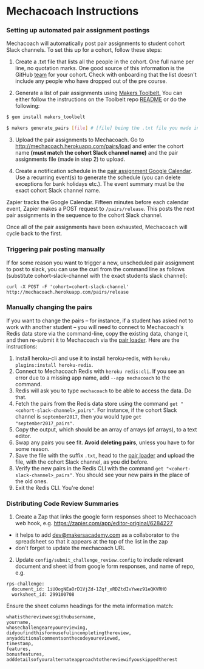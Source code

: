 # Mechacoach Instructions

### Setting up automated pair assignment postings

Mechacoach will automatically post pair assignments to student cohort Slack channels.  To set this up for a cohort, follow these steps:

1. Create a .txt file that lists all the people in the cohort.  One full name per line, no quotation marks.  One good source of this information is the GitHub [team](https://github.com/orgs/makersacademy/teams) for your cohort.  Check with onboarding that the list doesn't include any people who have dropped out of the pre course.

2. Generate a list of pair assignments using [Makers Toolbelt.](https://github.com/makersacademy/toolbelt) You can either follow the instructions on the Toolbelt repo [README](https://github.com/makersacademy/toolbelt/blob/master/README.md) or do the following:

```bash
$ gem install makers_toolbelt

$ makers generate_pairs [file] # [file] being the .txt file you made in step 1
```

3. Upload the pair assignments to Mechacoach.  Go to http://mechacoach.herokuapp.com/pairs/load and enter the cohort name **(must match the cohort Slack channel name)** and the pair assignments file (made in step 2) to upload.

4. Create a notification schedule in the [pair assignment Google Calendar](https://www.google.com/calendar/embed?src=makersacademy.com_evddbhj972183cdquke82v10o0%40group.calendar.google.com&ctz=Europe/London).  Use a recurring event(s) to generate the schedule (you can delete exceptions for bank holidays etc.).  The event summary must be the exact cohort Slack channel name.

Zapier tracks the Google Calendar.  Fifteen minutes before each calendar event, Zapier makes a POST request to `/pairs/release`.  This posts the next pair assignments in the sequence to the cohort Slack channel.

Once all of the pair assignments have been exhausted, Mechacoach will cycle back to the first.

### Triggering pair posting manually

If for some reason you want to trigger a new, unscheduled pair assignment to post to slack, you can use the curl from the command line as follows (substitute cohort-slack-channel with the exact students slack channel):

```
curl -X POST -F 'cohort=cohort-slack-channel' http://mechacoach.herokuapp.com/pairs/release
```

### Manually changing the pairs

If you want to change the pairs – for instance, if a student has asked not to work with another student – you will need to connect to Mechacoach's Redis data store via the command-line, copy the existing data, change it, and then re-submit it to Mechacoach via the [pair loader](http://mechacoach.herokuapp.com/pairs/load). Here are the instructions:

1. Install heroku-cli and use it to install heroku-redis, with `heroku plugins:install heroku-redis`.
2. Connect to Mechacoach Redis with `heroku redis:cli`. If you see an error due to a missing app name, add `--app mechacoach` to the command.
3. Redis will ask you to type `mechacoach` to be able to access the data. Do that.
4. Fetch the pairs from the Redis data store using the command `get "<cohort-slack-channel>_pairs"`. For instance, if the cohort Slack channel is `september2017`, then you would type `get "september2017_pairs"`.
5. Copy the output, which should be an array of arrays (of arrays), to a text editor.
6. Swap any pairs you see fit. **Avoid deleting pairs**, unless you have to for some reason.
7. Save the file with the suffix `.txt`, head to the [pair loader](http://mechacoach.herokuapp.com/pairs/load) and upload the file, with the cohort Slack channel, as you did before.
8. Verify the new pairs in the Redis CLI with the command `get "<cohort-slack-channel>_pairs"`. You should see your new pairs in the place of the old ones.
9. Exit the Redis CLI. You're done!

### Distributing Code Review Summaries

1. Create a Zap that links the google form responses sheet to Mechacoach web hook, e.g. https://zapier.com/app/editor-original/6284227
  - it helps to add dev@makersacademy.com as a collaborator to the spreadsheet so that it appears at the top of the list in the zap
  - don't forget to update the mechacoach URL
2. Update `config/submit_challenge_review.config` to include relevant document and sheet id from google form responses, and name of repo, e.g.

```
rps-challenge:
  document_id: 1iUOogNEaOrD1VjZd-1Zqf_xRDZtdIvYwez91eQKVRH0
  worksheet_id: 299100708
```

Ensure the sheet column headings for the meta information match:

```
whatistherevieweesgithubusername,
yourname,
whosechallengeareyoureviewing,
didyoufindthisformusefulincompletingthereview,
anyadditionalcommentsonthecodeyoureviewed,
timestamp,
features,
bonusfeatures,
adddetailsofyouralternateapproachtothereviewifyouskippedtherest
```
